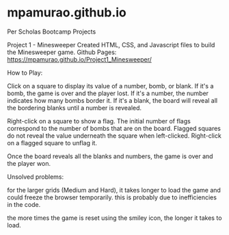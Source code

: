 # mpamurao.github.io
Per Scholas Bootcamp Projects

Project 1 - Minesweeper
Created HTML, CSS, and Javascript files to build the Minesweeper game.
Github Pages: https://mpamurao.github.io/Project1_Minesweeper/

How to Play:

Click on a square to display its value of a number, bomb, or blank. If it's a bomb, the game is over and the player lost. If it's a number, the number indicates how many bombs border it. If it's a blank, the board will reveal all the bordering blanks until a number is revealed. 

Right-click on a square to show a flag. The initial number of flags correspond to the number of bombs that are on the board. Flagged squares do not reveal the value underneath the square when left-clicked. Right-click on a flagged square to unflag it.

Once the board reveals all the blanks and numbers, the game is over and the player won.

Unsolved problems:

for the larger grids (Medium and Hard), it takes longer to load the game and could freeze the browser temporarily. this is probably due to inefficiencies in the code. 

the more times the game is reset using the smiley icon, the longer it takes to load.
